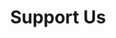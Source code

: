 ---
title: Support Us
slug: /support-us
sections:
  # --- 1. Introduction ---
  - type: GenericSection
    title:
      text: Support the Catalyst Centre
      color: text-dark # Or text-secondary
      type: TitleBlock
    subtitle: Empower Africa's Next Generation of Leaders
    text: >
      Your support is crucial in empowering young Africans to lead on climate action and sustainable resource governance[cite: 5]. By contributing to the Catalyst Centre, you invest in a future for Africa that is equitable, environmentally sustainable, and economically just[cite: 5]. Help us provide the knowledge, skills, and platforms needed for transformative change.
    actions:
      - label: Donate Now
        altText: Donate to The Catalyst Centre
        url: '#donate' # Internal link to donation section below
        showIcon: true
        icon: arrowRight
        iconPosition: right
        style: primary # Prominent CTA
        type: Button
    colors: bg-neutral-fg-dark
    styles:
      self: { padding: [pt-24, pb-16, pl-4, pr-4], alignItems: center }
      title: { textAlign: center }
      subtitle: { textAlign: center }
      text: { textAlign: center, maxWidth: large }

  # --- 2. Donation Section ---
  - type: GenericSection
    elementId: donate # ID for the internal link #donate
    title:
      text: Make a Donation
      color: text-light # Text color on dark background
      type: TitleBlock
    subtitle: Your Contribution Fuels Change
    text: |-
      Every donation, large or small, directly supports our programs – from youth leadership training and advocacy campaigns to vital research and tech innovation. Help us build capacity and amplify youth voices across Africa.
    actions:
      - label: Donate Securely Online
        altText: Donate to The Catalyst Centre via our secure platform
        url: /link-to-your-donation-platform # IMPORTANT: Replace with your actual donation link
        showIcon: false
        style: light # Button style for dark background (Needs definition in CSS or adjust style name)
        # OR use primary style if it contrasts well:
        # style: primary
        type: Button
    # Use a contrasting background for emphasis
    colors: bg-dark-fg-light # Dark blue background, light text
    styles:
      self: { padding: [pt-16, pb-16, pl-4, pr-4], alignItems: center }
      title: { textAlign: center }
      subtitle: { textAlign: center }
      text: { textAlign: center, maxWidth: medium, color: 'text-light/90' } # Slightly muted text

  # --- 3. Partnership Section ---
  - type: GenericSection
    title:
      text: Partner With Us
      color: text-secondary # Use secondary color for heading
      type: TitleBlock
    subtitle: Collaborate for Greater Impact
    text: >
      We actively seek partnerships with organizations, institutions, and businesses aligned with our mission[cite: 52]. Collaboration is key to scaling our impact, diversifying support[cite: 53], and achieving systemic change. Let's work together to empower Africa's youth and build a sustainable future. Contact us at partnerships@catalystcentre.org (or use the main contact form) to discuss opportunities.
    # Optional: Add partner logos here again or examples of partnership types
    colors: bg-light-fg-dark
    styles:
      self: { padding: [pt-16, pb-16, pl-4, pr-4], alignItems: center }
      title: { textAlign: center }
      subtitle: { textAlign: center }
      text: { textAlign: center, maxWidth: large }

  # --- 4. Other Ways to Support ---
  - type: FeaturedItemsSection
    title:
      text: More Ways to Get Involved
      color: text-dark
      type: TitleBlock
    subtitle: Your time and voice matter too
    items:
      - type: FeaturedItem
        title: Spread the Word
        text: "Follow us on social media and share our mission, stories, and podcast with your network."
        # Add social link actions if desired
        colors: bg-neutralAlt-fg-dark
        styles: { self: { padding: [pt-8, pb-8, pl-8, pr-8], borderRadius: x-large, textAlign: center } }
      - type: FeaturedItem
        title: Volunteer (Future)
        text: "We anticipate future opportunities for volunteers. Express your interest via our contact form." # Adjust if volunteering is currently active
        colors: bg-neutralAlt-fg-dark
        styles: { self: { padding: [pt-8, pb-8, pl-8, pr-8], borderRadius: x-large, textAlign: center } }
      - type: FeaturedItem
        title: Stay Informed
        text: "Subscribe to our newsletter (if available) to receive updates on our work and impact."
        # Add newsletter signup link/form if applicable
        colors: bg-neutralAlt-fg-dark
        styles: { self: { padding: [pt-8, pb-8, pl-8, pr-8], borderRadius: x-large, textAlign: center } }
    variant: three-col-grid
    colors: bg-neutral-fg-dark
    styles:
      self: { padding: [pt-16, pb-24, pl-8, pr-8], justifyContent: center }
      title: { textAlign: center }
      subtitle: { textAlign: center }

seo:
  metaTitle: Support Us - The Catalyst Centre
  metaDescription: Support the Catalyst Centre's mission to empower Africa's youth leaders. Donate, partner, or find other ways to get involved.
  socialImage: /images/catalyst-centre-social-share.jpg # Replace or use site default
  type: Seo
type: PageLayout
---